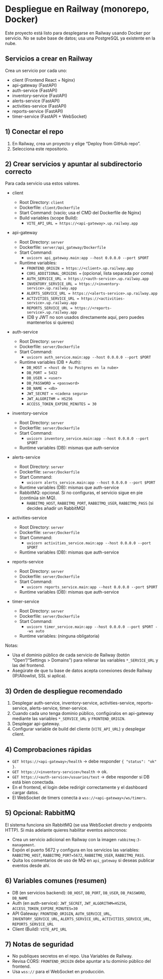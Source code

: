 # Despliegue en Railway (monorepo, Docker)

Este proyecto está listo para desplegarse en Railway usando Docker por servicio.
No se sube base de datos; usa una PostgreSQL ya existente en la nube.

## Servicios a crear en Railway

Crea un servicio por cada uno:

- client (Frontend React + Nginx)
- api-gateway (FastAPI)
- auth-service (FastAPI)
- inventory-service (FastAPI)
- alerts-service (FastAPI)
- activities-service (FastAPI)
- reports-service (FastAPI)
- timer-service (FastAPI + WebSocket)

## 1) Conectar el repo

1. En Railway, crea un proyecto y elige “Deploy from GitHub repo”.
2. Selecciona este repositorio.

## 2) Crear servicios y apuntar al subdirectorio correcto

Para cada servicio usa estos valores.

- client
  - Root Directory: `client`
  - Dockerfile: `client/Dockerfile`
  - Start Command: (vacío; usa el CMD del Dockerfile de Nginx)
  - Build variables (scope Build):
    - `VITE_API_URL = https://<api-gateway>.up.railway.app`

- api-gateway
  - Root Directory: `server`
  - Dockerfile: `server/api_gateway/Dockerfile`
  - Start Command:
    - `uvicorn api_gateway.main:app --host 0.0.0.0 --port $PORT`
  - Runtime variables:
    - `FRONTEND_ORIGIN = https://<client>.up.railway.app`
    - `CORS_ADDITIONAL_ORIGINS =` (opcional, lista separada por coma)
    - `AUTH_SERVICE_URL = https://<auth-service>.up.railway.app`
    - `INVENTORY_SERVICE_URL = https://<inventory-service>.up.railway.app`
    - `ALERTS_SERVICE_URL = https://<alerts-service>.up.railway.app`
    - `ACTIVITIES_SERVICE_URL = https://<activities-service>.up.railway.app`
    - `REPORTS_SERVICE_URL = https://<reports-service>.up.railway.app`
    - (DB y JWT no son usados directamente aquí, pero puedes mantenerlos si quieres)

- auth-service
  - Root Directory: `server`
  - Dockerfile: `server/Dockerfile`
  - Start Command:
    - `uvicorn auth_service.main:app --host 0.0.0.0 --port $PORT`
  - Runtime variables (DB + Auth):
    - `DB_HOST = <host de tu Postgres en la nube>`
    - `DB_PORT = 5432`
    - `DB_USER = <user>`
    - `DB_PASSWORD = <password>`
    - `DB_NAME = <db>`
    - `JWT_SECRET = <cadena segura>`
    - `JWT_ALGORITHM = HS256`
    - `ACCESS_TOKEN_EXPIRE_MINUTES = 30`

- inventory-service
  - Root Directory: `server`
  - Dockerfile: `server/Dockerfile`
  - Start Command:
    - `uvicorn inventory_service.main:app --host 0.0.0.0 --port $PORT`
  - Runtime variables (DB): mismas que auth-service

- alerts-service
  - Root Directory: `server`
  - Dockerfile: `server/Dockerfile`
  - Start Command:
    - `uvicorn alerts_service.main:app --host 0.0.0.0 --port $PORT`
  - Runtime variables (DB): mismas que auth-service
  - RabbitMQ: opcional. Si no configuras, el servicio sigue en pie (continúa sin MQ).
    - `RABBITMQ_HOST`, `RABBITMQ_PORT`, `RABBITMQ_USER`, `RABBITMQ_PASS` (si decides añadir un RabbitMQ)

- activities-service
  - Root Directory: `server`
  - Dockerfile: `server/Dockerfile`
  - Start Command:
    - `uvicorn activities_service.main:app --host 0.0.0.0 --port $PORT`
  - Runtime variables (DB): mismas que auth-service

- reports-service
  - Root Directory: `server`
  - Dockerfile: `server/Dockerfile`
  - Start Command:
    - `uvicorn reports_service.main:app --host 0.0.0.0 --port $PORT`
  - Runtime variables (DB): mismas que auth-service

- timer-service
  - Root Directory: `server`
  - Dockerfile: `server/Dockerfile`
  - Start Command:
    - `uvicorn timer_service.main:app --host 0.0.0.0 --port $PORT --ws auto`
  - Runtime variables: (ninguna obligatoria)

Notas:
- Usa el dominio público de cada servicio de Railway (botón “Open”/“Settings > Domains”) para rellenar las variables `*_SERVICE_URL` y las del frontend.
- Asegúrate de que tu base de datos acepta conexiones desde Railway (IP/Allowlist, SSL si aplica).

## 3) Orden de despliegue recomendado

1) Desplegar auth-service, inventory-service, activities-service, reports-service, alerts-service, timer-service.
2) Cuando cada uno tenga dominio público, configúralos en api-gateway mediante las variables `*_SERVICE_URL` y `FRONTEND_ORIGIN`.
3) Desplegar api-gateway.
4) Configurar variable de build del cliente (`VITE_API_URL`) y desplegar client.

## 4) Comprobaciones rápidas

- `GET https://<api-gateway>/health` → debe responder `{ "status": "ok" }`.
- `GET https://<inventory-service>/health` → ok.
- `GET https://<auth-service>/usuarios/test` → debe responder si DB está bien conectada.
- En el frontend, el login debe redirigir correctamente y el dashboard cargar datos.
- El WebSocket de timers conecta a `wss://<api-gateway>/ws/timers`.

## 5) Opcional: RabbitMQ

El sistema funciona sin RabbitMQ (se usa WebSocket directo y endpoints HTTP).
Si más adelante quieres habilitar eventos asíncronos:
- Crea un servicio adicional en Railway con la imagen `rabbitmq:3-management`.
- Expón el puerto 5672 y configura en los servicios las variables: `RABBITMQ_HOST`, `RABBITMQ_PORT=5672`, `RABBITMQ_USER`, `RABBITMQ_PASS`.
- Quita los comentarios de uso de MQ en `api_gateway` si deseas publicar eventos desde ahí.

## 6) Variables comunes (resumen)

- DB (en servicios backend): `DB_HOST`, `DB_PORT`, `DB_USER`, `DB_PASSWORD`, `DB_NAME`
- Auth (en auth-service): `JWT_SECRET`, `JWT_ALGORITHM=HS256`, `ACCESS_TOKEN_EXPIRE_MINUTES=30`
- API Gateway: `FRONTEND_ORIGIN`, `AUTH_SERVICE_URL`, `INVENTORY_SERVICE_URL`, `ALERTS_SERVICE_URL`, `ACTIVITIES_SERVICE_URL`, `REPORTS_SERVICE_URL`
- Client (Build): `VITE_API_URL`

## 7) Notas de seguridad

- No publiques secretos en el repo. Usa Variables de Railway.
- Revisa CORS: `FRONTEND_ORIGIN` debe apuntar a tu dominio público del frontend.
- Usa `wss://` para el WebSocket en producción.
